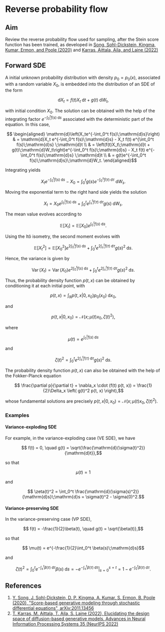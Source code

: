 # Reverse probability flow

## Aim

Review the reverse probability flow used for sampling, after the Stein score function has been trained, as developed in [Song, Sohl-Dickstein, Kingma, Kumar, Ermon, and Poole (2020)](https://arxiv.org/abs/2011.13456) and [Karras, Aittala, Aila, and Laine (2022)](https://proceedings.neurips.cc/paper_files/paper/2022/hash/a98846e9d9cc01cfb87eb694d946ce6b-Abstract-Conference.html)

## Forward SDE

A initial unknown probability distribution with density $p_0=p_0(x),$ associated with a random variable $X_0,$ is embedded into the distribution of an SDE of the form
```math
    \mathrm{d}X_t = f(t)X_t\;\mathrm{d}t + g(t)\;\mathrm{d}W_t,
```
with initial condition $X_0.$ The solution can be obtained with the help of the integrating factor $e^{-\int_0^t f(s)\;\mathrm{d}s}$ associated with the deterministic part of the equation. In this case,
```math
    \begin{aligned}
        \mathrm{d}\left(X_te^{-\int_0^t f(s)\;\mathrm{d}s}\right) & = \mathrm{d}X_t e^{-\int_0^t f(s)\;\mathrm{d}s} - X_t f(t) e^{\int_0^t f(s)\;\mathrm{d}s} \;\mathrm{d}t \\
        & = \left(f(t)X_t\;\mathrm{d}t + g(t)\;\mathrm{d}W_t\right)e^{-\int_0^t f(s)\;\mathrm{d}s} - X_t f(t) e^{-\int_0^t f(s)\;\mathrm{d}s} \;\mathrm{d}t \\
        & = g(t)e^{-\int_0^t f(s)\;\mathrm{d}s}\;\mathrm{d}W_t.
    \end{aligned}
```
Integrating yields
```math
    X_te^{-\int_0^t f(s)\;\mathrm{d}s} - X_0 = \int_0^t g(s)e^{-\int_0^s f(\tau)\;\mathrm{d}\tau}\;\mathrm{d}W_s.
```
Moving the exponential term to the right hand side yields the solution
```math
    X_t = X_0 e^{\int_0^t f(s)\;\mathrm{d}s} + \int_0^t e^{\int_s^t f(\tau)\;\mathrm{d}\tau}g(s)\;\mathrm{d}W_s.
```
The mean value evolves according to
```math
    \mathbb{E}[X_t] = \mathbb{E}[X_0] e^{\int_0^t f(s)\;\mathrm{d}s}.
```
Using the Itô isometry, the second moment evolves with
```math
    \mathbb{E}[X_t^2] = \mathbb{E}[X_0^2]e^{2\int_0^t f(s)\;\mathrm{d}s} + \int_0^t e^{2\int_s^t f(\tau)\;\mathrm{d}\tau}g(s)^2\;\mathrm{d}s.
```
Hence, the variance is given by
```math
    \operatorname{Var}(X_t) = \operatorname{Var}(X_0)e^{2\int_0^t f(s)\;\mathrm{d}s} + \int_0^t e^{2\int_s^t f(\tau)\;\mathrm{d}\tau}g(s)^2\;\mathrm{d}s.
```

Thus, the probability density function $p(t, x)$ can be obtained by conditioning it at each initial point, with
```math
    p(t, x) = \int_{\mathbb{R}} p(t, x | 0, x_0) p_0(x_0)\;\mathrm{d}x_0,
```
and
```math
    p(t, x | 0, x_0) = \mathcal{N}(x; \mu(t)x_0, \zeta(t)^2),
```
where
```math
    \mu(t) = e^{\int_0^t f(s)\;\mathrm{d}s}
```
and
```math
    \zeta(t)^2 = \int_0^t e^{2\int_s^t f(\tau)\;\mathrm{d}\tau}g(s)^2\;\mathrm{d}s.
```

The probability density function $p(t, x)$ can also be obtained with the help of the Fokker-Planck equation
```math
    \frac{\partial p}{\partial t} + \nabla_x \cdot (f(t) p(t, x)) = \frac{1}{2}\Delta_x \left( g(t)^2 p(t, x) \right),
```
whose fundamental solutions are precisely $p(t, x | 0, x_0) = \mathcal{N}(x; \mu(t)x_0, \zeta(t)^2).$

### Examples

#### Variance-exploding SDE

For example, in the variance-exploding case (VE SDE), we have
```math
    f(t) = 0, \quad g(t) = \sqrt{\frac{\mathrm{d}(\sigma(t)^2)}{\mathrm{d}t}},
```
so that
```math
    \mu(t) = 1
```
and
```math
    \zeta(t)^2 = \int_0^t \frac{\mathrm{d}(\sigma(s)^2)}{\mathrm{d}s}\;\mathrm{d}s = \sigma(t)^2 - \sigma(0)^2.
```

#### Variance-preserving SDE

In the variance-preserving case (VP SDE),
```math
    f(t) = -\frac{1}{2}\beta(t), \quad g(t) = \sqrt{\beta(t)},
```
so that
```math
    \mu(t) = e^{-\frac{1}{2}\int_0^t \beta(s)\;\mathrm{d}s}
```
and
```math
    \zeta(t)^2 = \int_0^t e^{-\int_s^t \beta(\tau)\;\mathrm{d}\tau}\beta(s)\;\mathrm{d}s = \left. -e^{-\int_s^t \beta(\tau)\;\mathrm{d}\tau} \right|_{s=0}^{s=t} = 1 - e^{-\int_0^t \beta(\tau)\;\mathrm{d}\tau}.
```

## References


1. [Y. Song, J. Sohl-Dickstein, D. P. Kingma, A. Kumar, S. Ermon, B. Poole (2020), "Score-based generative modeling through stochastic differential equations", arXiv:2011.13456](https://arxiv.org/abs/2011.13456)
1. [T. Karras, M. Aittala, T. Aila, S. Laine (2022), Elucidating the design space of diffusion-based generative models, Advances in Neural Information Processing Systems 35 (NeurIPS 2022)](https://proceedings.neurips.cc/paper_files/paper/2022/hash/a98846e9d9cc01cfb87eb694d946ce6b-Abstract-Conference.html)